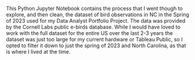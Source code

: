 This Python Jupyter Notebook contains the process that I went though to explore, and then clean, the dataset of bird observations in NC in the Spring of 2023 used for my Data Analyst Portfolio Project.
The data was provided by the Cornell Labs public e-birds database.
While I would have loved to work with the full dataset for the entire US over the last 2-3 years the dataset was just too large for my current hardware or Tableau Public, so I opted to filter it down to just the spring of 2023 and
North Carolina, as that is where I lived at the time.
